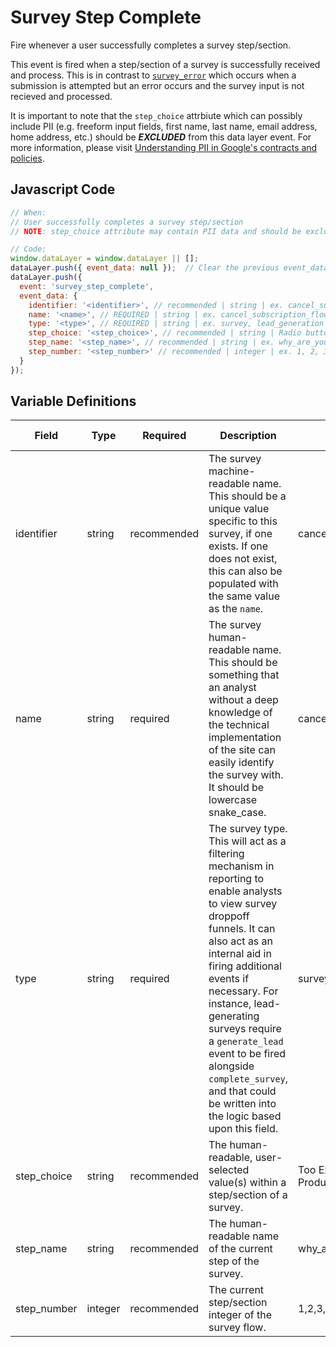 # Survey Step Complete

Fire whenever a user successfully completes a survey step/section. 

This event is fired when a step/section of a survey is successfully received and process. This is in contrast to [`survey_error`](survey/survey_error.md) which occurs when a submission is attempted but an error occurs and the survey input is not recieved and processed.

It is important to note that the `step_choice` attrbiute which can possibly include PII (e.g. freeform input fields, first name, last name, email address, home address, etc.) should be **_EXCLUDED_** from this data layer event. For more information, please visit [Understanding PII in Google's contracts and policies](https://support.google.com/analytics/answer/7686480?hl=en).

## Javascript Code

```js
// When:
// User successfully completes a survey step/section
// NOTE: step_choice attribute may contain PII data and should be excluded from this event where applicable

// Code:
window.dataLayer = window.dataLayer || [];
dataLayer.push({ event_data: null });  // Clear the previous event_data object.
dataLayer.push({
  event: 'survey_step_complete',
  event_data: {
    identifier: '<identifier>', // recommended | string | ex. cancel_subscription_flow, free_trial
    name: '<name>', // REQUIRED | string | ex. cancel_subscription_flow, free_trial
    type: '<type>', // REQUIRED | string | ex. survey, lead_generation
    step_choice: '<step_choice>', // recommended | string | Radio buttons or select lists only | ex. Too Expensive,Using Another Product/Brand 
    step_name: '<step_name>', // recommended | string | ex. why_are_you_cancelling, which_product
    step_number: '<step_number>' // recommended | integer | ex. 1, 2, 3
  }
});
```

## Variable Definitions

|Field|Type|Required|Description|Example|Pattern|Min Length|Max Length|Minimum|Maximum|Multiple Of|
| --- | --- | --- | --- | --- | --- | --- | --- | --- | --- | --- |
|identifier|string|recommended|The survey machine-readable name. This should be a unique value specific to this survey, if one exists. If one does not exist, this can also be populated with the same value as the `name`.|cancel_subscription_flow, free_trial|
|name|string|required|The survey human-readable name. This should be something that an analyst without a deep knowledge of the technical implementation of the site can easily identify the survey with. It should be lowercase snake_case.|cancel_subscription_flow, free_trial|
|type|string|required|The survey type. This will act as a filtering mechanism in reporting to enable analysts to view survey droppoff funnels. It can also act as an internal aid in firing additional events if necessary. For instance, lead-generating surveys require a `generate_lead` event to be fired alongside `complete_survey`, and that could be written into the logic based upon this field.|survey, lead_generation|
|step_choice|string|recommended|The human-readable, user-selected value(s) within a step/section of a survey.|Too Expensive,Using Another Product/Brand|
|step_name|string|recommended|The human-readable name of the current step of the survey.|why_are_you_cancelling,which_product|
|step_number|integer|recommended|The current step/section integer of the survey flow.|1,2,3,4,5|
